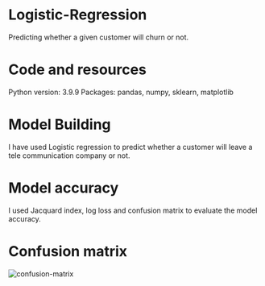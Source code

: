 # Logistic-Regression
Predicting whether a given customer will churn or not.
# Code and resources
Python version: 3.9.9
Packages: pandas, numpy, sklearn, matplotlib
# Model Building
I have used Logistic regression to predict whether a customer will leave a tele communication company or not. 
# Model accuracy
I used Jacquard index, log loss and confusion matrix to evaluate the model accuracy. 
# Confusion matrix

![confusion-matrix](https://user-images.githubusercontent.com/109150738/180013311-d6b00ff2-a274-4689-9e08-1af1f2eb5c45.png)
